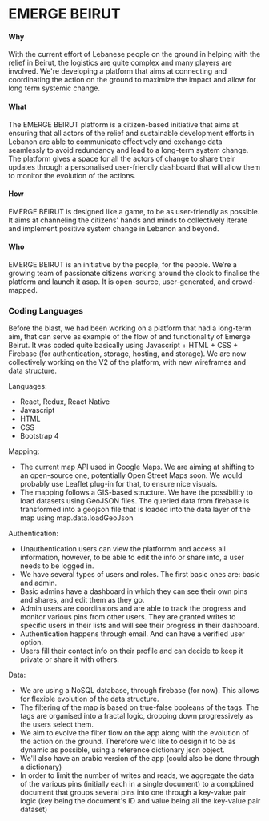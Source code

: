# EMERGE BEIRUT 


#### Why
With the current effort of Lebanese people on the ground in helping with the relief in Beirut, the logistics are quite complex and many players are involved. We're developing a platform that aims at connecting and coordinating the action on the ground to maximize the impact and allow for long term systemic change.

#### What
The EMERGE BEIRUT platform is a citizen-based initiative that aims at ensuring that all actors of the relief and sustainable development efforts in Lebanon are able to communicate effectively and exchange data seamlessly to avoid redundancy and lead to a long-term system change. The platform gives a space for all the actors of change to share their updates through a personalised user-friendly dashboard that will allow them to monitor the evolution of the actions.

#### How
EMERGE BEIRUT is designed like a game, to be as user-friendly as possible. It aims at channeling the citizens' hands and minds to collectively iterate and implement positive system change in Lebanon and beyond.

#### Who
EMERGE BEIRUT is an initiative by the people, for the people. We’re a growing team of passionate citizens working around the clock to finalise the platform and launch it asap.
It is open-source, user-generated, and crowd-mapped.

### Coding Languages
Before the blast, we had been working on a platform that had a long-term aim, that can serve as example of the flow of and functionality of Emerge Beirut. It was coded quite basically using Javascript + HTML + CSS + Firebase (for authentication, storage, hosting, and storage). We are now collectively working on the V2 of the platform, with new wireframes and data structure.

Languages:
  - React, Redux, React Native
  - Javascript
  - HTML
  - CSS
  - Bootstrap 4
 
Mapping:
  - The current map API used in Google Maps. We are aiming at shifting to an open-source one, potentially Open Street Maps soon. We would probably use Leaflet plug-in for that, to ensure nice visuals.
  - The mapping follows a GIS-based structure. We have the possibility to load datasets using GeoJSON files. The queried data from firebase is transformed into a geojson file that is loaded into the data layer of the map using map.data.loadGeoJson

Authentication:
  - Unauthentication users can view the platformm and access all information, however, to be able to edit the info or share info, a user needs to be logged in.
  - We have several types of users and roles. The first basic ones are: basic and admin.
  - Basic admins have a dashboard in which they can see their own pins and shares, and edit them as they go.
  - Admin users are coordinators and are able to track the progress and monitor various pins from other users. They are granted writes to specific users in their lists and will see their progress in their dashboard.
  - Authentication happens through email. And can have a verified user option.
  - Users fill their contact info on their profile and can decide to keep it private or share it with others.
  
Data:
  - We are using a NoSQL database, through firebase (for now). This allows for flexible evolution of the data structure.
  - The filtering of the map is based on true-false booleans of the tags. The tags are organised into a fractal logic, dropping down progressively as the users select them.
  - We aim to evolve the filter flow on the app along with the evolution of the action on the ground. Therefore we'd like to design it to be as dynamic as possible, using a reference dictionary json object.
  - We'll also have an arabic version of the app (could also be done through a dictionary)
  - In order to limit the number of writes and reads, we aggregate the data of the various pins (initially each in a single document) to a compbined document that groups several pins into one through a key-value pair logic (key being the document's ID and value being all the key-value pair dataset)
 
